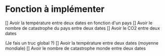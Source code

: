 # Fonction à implémenter

 [] Avoir la température entre deux dates en fonction d'un pays 
 [] Avoir le nombre de catastrophe du pays entre deux dates
 [] Avoir le CO2 entre deux dates

(Je fais un truc global ?)
 [] Avoir la température entre deux dates (moyenne mondiale)
 [] Avoir le nombre de catastrophe monde entre deux dates